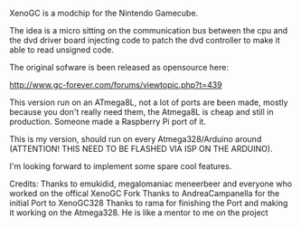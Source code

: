 XenoGC is a modchip for the Nintendo Gamecube. 

The idea is a micro sitting on the communication bus between the cpu and the dvd driver board injecting code to patch the dvd controller to make it able to read unsigned code.

The original sofware is been released as opensource here:

http://www.gc-forever.com/forums/viewtopic.php?t=439

This version run on an ATmega8L, not a lot of ports are been made, mostly because you don't really need them, the Atmega8L is cheap and still in production. Someone made a Raspberry Pi port of it.

This is my version, should run on every Atmega328/Arduino around (ATTENTION! THIS NEED TO BE FLASHED VIA ISP ON THE ARDUINO).

I'm looking forward to implement some spare cool features.

Credits:
Thanks to emukidid, megalomaniac meneerbeer and everyone who worked on the offical XenoGC Fork
Thanks to AndreaCampanella for the initial Port to XenoGC328
Thanks to rama for finishing the Port and making it working on the Atmega328. He is like a mentor to me on the project
